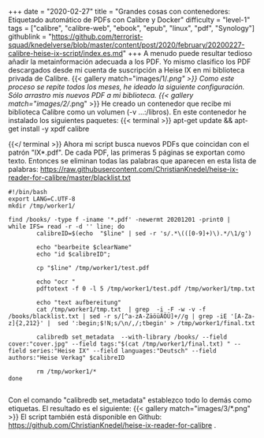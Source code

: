 +++
date = "2020-02-27"
title = "Grandes cosas con contenedores: Etiquetado automático de PDFs con Calibre y Docker"
difficulty = "level-1"
tags = ["calibre", "calibre-web", "ebook", "epub", "linux", "pdf", "Synology"]
githublink = "https://github.com/terrorist-squad/knedelverse/blob/master/content/post/2020/february/20200227-calibre-heise-ix-script/index.es.md"
+++
A menudo puede resultar tedioso añadir la metainformación adecuada a los PDF. Yo mismo clasifico los PDF descargados desde mi cuenta de suscripción a Heise IX en mi biblioteca privada de Calibre.
{{< gallery match="images/1/*.png" >}}
Como este proceso se repite todos los meses, he ideado la siguiente configuración. Sólo arrastro mis nuevos PDF a mi biblioteca.
{{< gallery match="images/2/*.png" >}}
He creado un contenedor que recibe mi biblioteca Calibre como un volumen (-v ...:/libros). En este contenedor he instalado los siguientes paquetes:
{{< terminal >}}
apt-get update && apt-get install -y xpdf calibre

{{</ terminal >}}
Ahora mi script busca nuevos PDFs que coincidan con el patrón "IX*.pdf". De cada PDF, las primeras 5 páginas se exportan como texto. Entonces se eliminan todas las palabras que aparecen en esta lista de palabras: https://raw.githubusercontent.com/ChristianKnedel/heise-ix-reader-for-calibre/master/blacklist.txt
```
#!/bin/bash
export LANG=C.UTF-8
mkdir /tmp/worker1/

find /books/ -type f -iname '*.pdf' -newermt 20201201 -print0 | 
while IFS= read -r -d '' line; do 
        calibreID=$(echo  "$line" | sed -r 's/.*\(([0-9]+)\).*/\1/g')
        
        echo "bearbeite $clearName"
        echo "id $calibreID";

        cp "$line" /tmp/worker1/test.pdf

        echo "ocr "
        pdftotext -f 0 -l 5 /tmp/worker1/test.pdf /tmp/worker1/tmp.txt

        echo "text aufbereitung"
        cat /tmp/worker1/tmp.txt  | grep  -i -F -w -v -f  /books/blacklist.txt | sed -r s/[^a-zA-ZäöüÄÖÜ]+//g | grep -iE '[A-Za-z]{2,212}' |  sed ':begin;$!N;s/\n/,/;tbegin' > /tmp/worker1/final.txt

        calibredb set_metadata  --with-library /books/ --field cover:"cover.jpg" --field tags:"$(cat /tmp/worker1/final.txt) " --field series:"Heise IX" --field languages:"Deutsch" --field authors:"Heise Verkag" $calibreID
        
        rm /tmp/worker1/*
done


```
Con el comando "calibredb set_metadata" establezco todo lo demás como etiquetas. El resultado es el siguiente:
{{< gallery match="images/3/*.png" >}}
El script también está disponible en Github: https://github.com/ChristianKnedel/heise-ix-reader-for-calibre .
